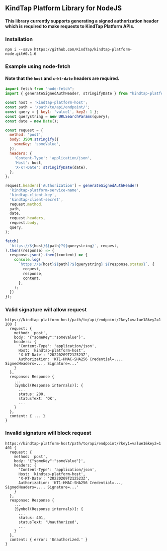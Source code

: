 ## KindTap Platform Library for NodeJS

#### This library currently supports generating a signed authorization header which is required to make requests to KindTap Platform APIs.

### Installation

`npm i --save https://github.com/KindTap/kindtap-platform-node.git#0.1.6`

### Example using node-fetch

#### Note that the `host` and `x-kt-date` headers are required.

```JavaScript
import fetch from "node-fetch";
import { generateSignedAuthHeader, stringifyDate } from "kindtap-platform-node";

const host = 'kindtap-platform-host';
const path = '/path/to/api/endpoint/';
const query = { key1: 'value1', key2: 1 };
const querystring = new URLSearchParams(query);
const date = new Date();

const request = {
  method: 'post',
  body: JSON.stringify({
    someKey: 'someValue',
  }),
  headers: {
    'Content-Type': 'application/json',
    'Host': host,
    'X-KT-Date': stringifyDate(date),
  },
};

request.headers['Authorization'] = generateSignedAuthHeader(
  'kindtap-platform-service-name',
  'kindtap-client-key',
  'kindtap-client-secret',
  request.method,
  path,
  date,
  request.headers,
  request.body,
  query,
);

fetch(
  `https://${host}${path}?${querystring}`, request,
).then((response) => {
  response.json().then((content) => {
    console.log(
      `https://${host}${path}?${querystring} ${response.status}`, {
        request,
        response,
        content,
      },
    );
  })
});
```

### Valid signature will allow request

```
https://kindtap-platform-host/path/to/api/endpoint/?key1=value1&key2=1 200 {
  request: {
    method: 'post',
    body: '{"someKey":"someValue"}',
    headers: {
      'Content-Type': 'application/json',
      Host: 'kindtap-platform-host',
      'X-KT-Date': '20220209T212523Z',
      Authorization: 'KT1-HMAC-SHA256 Credential=..., SignedHeaders=..., Signature=...'
    }
  },
  response: Response {
    ...
    [Symbol(Response internals)]: {
      ...
      status: 200,
      statusText: 'OK',
      ...
    }
  },
  content: { ... }
}
```

### Invalid signature will block request

```
https://kindtap-platform-host/path/to/api/endpoint/?key1=value1&key2=1 401 {
  request: {
    method: 'post',
    body: '{"someKey":"someValue"}',
    headers: {
      'Content-Type': 'application/json',
      Host: 'kindtap-platform-host',
      'X-KT-Date': '20220209T212523Z',
      Authorization: 'KT1-HMAC-SHA256 Credential=..., SignedHeaders=..., Signature=...'
    }
  },
  response: Response {
    ...
    [Symbol(Response internals)]: {
      ...
      status: 401,
      statusText: 'Unauthorized',
      ...
    }
  },
  content: { error: 'Unauthorized.' }
}
```
